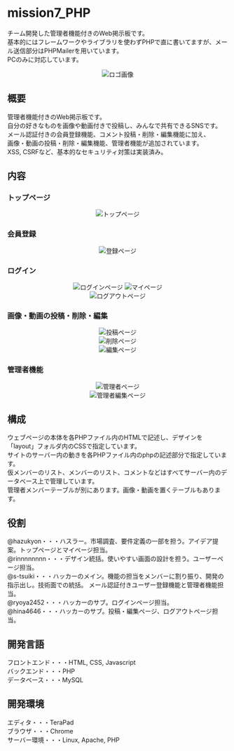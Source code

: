 # mission7_PHP
チーム開発した管理者機能付きのWeb掲示板です。  
基本的にはフレームワークやライブラリを使わずPHPで直に書いてますが、メール送信部分はPHPMailerを用いています。  
PCのみに対応しています。
<div align="center">
<img src="https://raw.github.com/wiki/s-tsuiki/mission7_PHP/images/logo.jpg" alt="ロゴ画像">
</div>

## 概要
管理者機能付きのWeb掲示板です。  
自分の好きなものを画像や動画付きで投稿し、みんなで共有できるSNSです。  
メール認証付きの会員登録機能、コメント投稿・削除・編集機能に加え、  
画像・動画の投稿・削除・編集機能、管理者機能が追加されています。  
XSS, CSRFなど、基本的なセキュリティ対策は実装済み。

## 内容
### トップページ
<div align="center">
<img src="https://raw.github.com/wiki/s-tsuiki/mission7_PHP/images/toppage.png" alt="トップページ">
</div>

### 会員登録
<div align="center">
<img src="https://raw.github.com/wiki/s-tsuiki/mission7_PHP/images/registration.png" alt="登録ページ">
</div>

### ログイン
<div align="center">
<img src="https://raw.github.com/wiki/s-tsuiki/mission7_PHP/images/login.png" alt="ログインページ">
<img src="https://raw.github.com/wiki/s-tsuiki/mission7_PHP/images/mypage.png" alt="マイページ">
</div>

<div align="center">
<img src="https://raw.github.com/wiki/s-tsuiki/mission7_PHP/images/logout.png" alt="ログアウトページ">
</div>

### 画像・動画の投稿・削除・編集
<div align="center">
<img src="https://raw.github.com/wiki/s-tsuiki/mission7_PHP/images/post.png" alt="投稿ページ">
</div>

<div align="center">
<img src="https://raw.github.com/wiki/s-tsuiki/mission7_PHP/images/delete.png" alt="削除ページ">
</div>

<div align="center">
<img src="https://raw.github.com/wiki/s-tsuiki/mission7_PHP/images/edit.png" alt="編集ページ">
</div>

### 管理者機能
<div align="center">
<img src="https://raw.github.com/wiki/s-tsuiki/mission7_PHP/images/admin.png" alt="管理者ページ">
</div>

<div align="center">
<img src="https://raw.github.com/wiki/s-tsuiki/mission7_PHP/images/admin_edit.png" alt="管理者編集ページ">
</div>

## 構成
ウェブページの本体を各PHPファイル内のHTMLで記述し、デザインを「layout」フォルダ内のCSSで指定しています。  
サイトのサーバー内の動きを各PHPファイル内のphpの記述部分で指定しています。  
仮メンバーのリスト、メンバーのリスト、コメントなどはすべてサーバー内のデータベース上で管理しています。  
管理者メンバーテーブルが別にあります。画像・動画を置くテーブルもあります。

## 役割
@hazukyon・・・ハスラー。市場調査、要件定義の⼀部を担う。アイデア提案。トップページとマイページ担当。  
@rinnnnnnnn・・・デザイン統括。使いやすい画⾯の設計を担う。ユーザーページ担当。  
@s-tsuiki・・・ハッカーのメイン。機能の担当をメンバーに割り振り、開発の指⽰出し。技術⾯での統括。  メール認証付きユーザー登録機能と管理者機能担当。  
@ryoya2452・・・ハッカーのサブ。ログインページ担当。  
@hina4646・・・ハッカーのサブ。投稿・編集ページ、ログアウトページ担当。

## 開発言語
フロントエンド・・・HTML, CSS, Javascript  
バックエンド・・・PHP  
データベース・・・MySQL

## 開発環境
エディタ・・・TeraPad  
ブラウザ・・・Chrome  
サーバー環境・・・Linux, Apache, PHP
